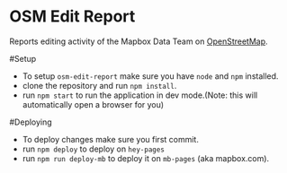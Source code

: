 # OSM Edit Report

Reports editing activity of the Mapbox Data Team on [OpenStreetMap](http://www.openstreetmap.org/).


#Setup

- To setup `osm-edit-report` make sure you have `node` and `npm` installed.
- clone the repository and run `npm install`.
- run `npm start` to run the application in dev mode.(Note: this will automatically open a browser for you)


#Deploying
- To deploy changes make sure you first commit.
- run `npm deploy` to deploy on `hey-pages`
- run `npm run deploy-mb` to deploy it on `mb-pages` (aka mapbox.com).

